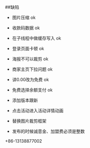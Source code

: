 ##缺陷
* 图片压缩    			ok
* 收款码数据  			ok
* 在子线程中做缓存写入 	ok
* 登录页面卡顿  			ok
* 海报不可以裁剪 			ok
* 商家主页下拉问题		ok
* 讲0.00改为免费			ok
* 免费选择余额支付		ok
* 添加版本跟新
* 点击活动进入活动详情动画
* 替换图片裁剪框架 


* 发布的时候诚意金、加盟费必须是整数


+86-13138877002